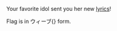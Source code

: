Your favorite idol sent you her new [lyrics](files/blueberry-train/flag.txt)!

Flag is in ウィーブ{} form.